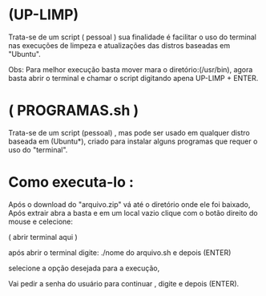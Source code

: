 # (UP-LIMP)
Trata-se de um script ( pessoal )
sua finalidade é facilitar o uso do terminal nas execuções de limpeza e atualizações das distros baseadas em "Ubuntu".

Obs: Para melhor execução basta mover mara o diretório:(/usr/bin),
agora basta abrir o terminal e chamar o script digitando apena UP-LIMP + ENTER.

# ( PROGRAMAS.sh )
Trata-se de um script (pessoal) , mas pode ser usado em qualquer distro baseada em (Ubuntu*),
criado para instalar alguns programas que requer o uso do "terminal".

# Como executa-lo :
Após o download do "arquivo.zip" vá até o diretório onde ele foi baixado,
Após extrair abra a basta e em um local vazio clique com o botão direito do mouse e celecione:

( abrir terminal aqui )

após abrir o terminal digite: ./nome do arquivo.sh  e depois (ENTER)
 
selecione a opção desejada para a execução,

Vai pedir a senha do usuário para continuar , digite e depois (ENTER).



